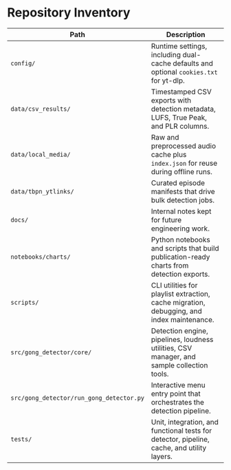 # Repository Inventory

| Path | Description |
| --- | --- |
| `config/` | Runtime settings, including dual-cache defaults and optional `cookies.txt` for yt-dlp. |
| `data/csv_results/` | Timestamped CSV exports with detection metadata, LUFS, True Peak, and PLR columns. |
| `data/local_media/` | Raw and preprocessed audio cache plus `index.json` for reuse during offline runs. |
| `data/tbpn_ytlinks/` | Curated episode manifests that drive bulk detection jobs. |
| `docs/` | Internal notes kept for future engineering work. |
| `notebooks/charts/` | Python notebooks and scripts that build publication-ready charts from detection exports. |
| `scripts/` | CLI utilities for playlist extraction, cache migration, debugging, and index maintenance. |
| `src/gong_detector/core/` | Detection engine, pipelines, loudness utilities, CSV manager, and sample collection tools. |
| `src/gong_detector/run_gong_detector.py` | Interactive menu entry point that orchestrates the detection pipeline. |
| `tests/` | Unit, integration, and functional tests for detector, pipeline, cache, and utility layers. |

